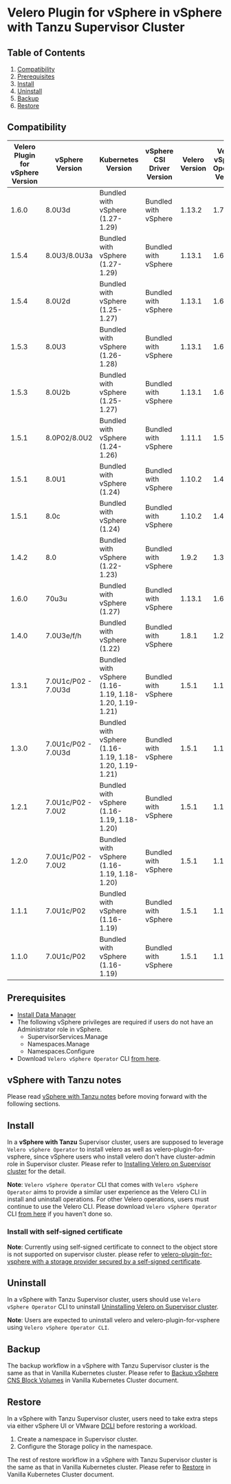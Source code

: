 # Velero Plugin for vSphere in vSphere with Tanzu Supervisor Cluster

## Table of Contents

1. [Compatibility](#compatibility)
2. [Prerequisites](#prerequisites)
3. [Install](#install)
4. [Uninstall](#uninstall)
5. [Backup](#backup)
6. [Restore](#restore)

## Compatibility

| Velero Plugin for vSphere Version | vSphere Version     | Kubernetes Version                                                | vSphere CSI Driver Version | Velero Version | Velero vSphere Operator Version | Data Manager Version | Velero Plugin for AWS | vSphere Plugin Deprecated | vSphere Plugin EOL Date      |
|-----------------------------------|---------------------|-------------------------------------------------------------------|----------------------------|----------------|---------------------------------|---------------|----------|------------|---------------|
| 1.6.0                             | 8.0U3d                  | Bundled with vSphere (1.27-1.29)                                 | Bundled with vSphere       | 1.13.2          | 1.7.0                           | 1.2.0        | 1.6.1 | No         | N/A    |
| 1.5.4                             | 8.0U3/8.0U3a                  | Bundled with vSphere (1.27-1.29)                                 | Bundled with vSphere       | 1.13.1          | 1.6.1                           | 1.2.0        | 1.6.0 | No         | N/A    |
| 1.5.4                             | 8.0U2d                  | Bundled with vSphere (1.25-1.27)                                 | Bundled with vSphere       | 1.13.1          | 1.6.1                          | 1.2.0        |  | No         | N/A           |
| 1.5.3                             | 8.0U3                  | Bundled with vSphere (1.26-1.28)                                 | Bundled with vSphere       | 1.13.1          | 1.6.1                           | 1.2.0        | 1.6.0 | No         | N/A    |
| 1.5.3                             | 8.0U2b                  | Bundled with vSphere (1.25-1.27)                                 | Bundled with vSphere       | 1.13.1          | 1.6.0                           | 1.2.0        |  | No         | N/A           |
| 1.5.1                             | 8.0P02/8.0U2                  | Bundled with vSphere (1.24-1.26)                                 | Bundled with vSphere       | 1.11.1          | 1.5.0                           | 1.2.0       | | No         | N/A           |
| 1.5.1                             | 8.0U1                  | Bundled with vSphere (1.24)                                 | Bundled with vSphere       | 1.10.2          | 1.4.0                           | 1.2.0       |  | No         | N/A           |
| 1.5.1                             | 8.0c                  | Bundled with vSphere (1.24)                                 | Bundled with vSphere       | 1.10.2          | 1.4.0                           | 1.2.0        |  | No         | N/A           |
| 1.4.2                             | 8.0                  | Bundled with vSphere (1.22-1.23)                                 | Bundled with vSphere       | 1.9.2          | 1.3.0                           | 1.2.0      |  | No         | N/A           |
| 1.6.0                             | 70u3u           | Bundled with vSphere (1.27)                                      | Bundled with vSphere       | 1.13.1          | 1.6.1                           | 1.2.0        | | No         | N/A           |
| 1.4.0                             | 7.0U3e/f/h           | Bundled with vSphere (1.22)                                      | Bundled with vSphere       | 1.8.1          | 1.2.0                           | 1.1.0       | | No         | N/A           |
| 1.3.1                             | 7.0U1c/P02 - 7.0U3d  | Bundled with vSphere (1.16-1.19, 1.18-1.20, 1.19-1.21)           | Bundled with vSphere       | 1.5.1          | 1.1.0                           | 1.1.0       |  | No         | N/A           |
| 1.3.0                             | 7.0U1c/P02 - 7.0U3d  | Bundled with vSphere (1.16-1.19, 1.18-1.20, 1.19-1.21)           | Bundled with vSphere       | 1.5.1          | 1.1.0                           | 1.1.0       | | Yes        | December 2022 |
| 1.2.1                             | 7.0U1c/P02 - 7.0U2   | Bundled with vSphere (1.16-1.19, 1.18-1.20)                      | Bundled with vSphere       | 1.5.1          | 1.1.0                           | 1.1.0        | | Yes        | June 2023     |
| 1.2.0                             | 7.0U1c/P02 - 7.0U2   | Bundled with vSphere (1.16-1.19, 1.18-1.20)                      | Bundled with vSphere       | 1.5.1          | 1.1.0                           | 1.1.0        | | Yes        | December 2022 |
| 1.1.1                             | 7.0U1c/P02           | Bundled with vSphere (1.16-1.19)                                 | Bundled with vSphere       | 1.5.1          | 1.1.0                           | 1.1.0       |  | No         | N/A           |
| 1.1.0                             | 7.0U1c/P02           | Bundled with vSphere (1.16-1.19)                                 | Bundled with vSphere       | 1.5.1          | 1.1.0                           | 1.1.0       |  | Yes        | December 2022 |

## Prerequisites

* [Install Data Manager](supervisor-datamgr.md)
* The following vSphere privileges are required if users do not have an Administrator role in vSphere.
  * SupervisorServices.Manage
  * Namespaces.Manage
  * Namespaces.Configure
* Download `Velero vSphere Operator` CLI [from here](https://github.com/vmware-tanzu/velero-plugin-for-vsphere/releases/download/v1.1.0/velero-vsphere-1.1.0-linux-amd64.tar.gz).

## vSphere with Tanzu notes

Please read [vSphere with Tanzu notes](supervisor-notes.md) before moving forward with the following sections.

## Install

In a **vSphere with Tanzu** Supervisor cluster, users are supposed to leverage `Velero vSphere Operator` to install velero as well as velero-plugin-for-vsphere, since vSphere users who install velero don't have cluster-admin role in Supervisor cluster. Please refer to
[Installing Velero on Supervisor cluster](velero-vsphere-operator-user-manual.md#installing-velero-on-supervisor-cluster)
for the detail.

**Note**: `Velero vSphere Operator` CLI that comes with `Velero vSphere Operator` aims to provide a similar user experience as the Velero CLI in install and uninstall operations. For other Velero operations, users must continue to use the Velero CLI. Please download `Velero vSphere Operator` CLI [from here](https://github.com/vmware-tanzu/velero-plugin-for-vsphere/releases/download/v1.1.0/velero-vsphere-1.1.0-linux-amd64.tar.gz) if you haven't done so.

### Install with self-signed certificate

**Note**: Currently using self-signed certificate to connect to the object store is not supported on supervisor cluster. please refer to [velero-plugin-for-vsphere with a storage provider secured by a self-signed certificate](self-signed-certificate.md).

## Uninstall

In a vSphere with Tanzu Supervisor cluster, users should use `Velero vSphere Operator` CLI to uninstall [Uninstalling Velero on Supervisor cluster](velero-vsphere-operator-user-manual.md#uninstalling-velero-on-supervisor-cluster).

**Note**: Users are expected to uninstall velero and velero-plugin-for-vsphere using `Velero vSphere Operator CLI`.

## Backup

The backup workflow in a vSphere with Tanzu Supervisor cluster is the same as that in Vanilla Kubernetes cluster. Please refer to [Backup vSphere CNS Block Volumes](vanilla.md#backup-vsphere-cns-block-volumes) in Vanilla Kubernetes Cluster document.

## Restore

In a vSphere with Tanzu Supervisor cluster, users need to take extra steps via either vSphere UI or VMware [DCLI](https://code.vmware.com/web/tool/3.0.0/vmware-datacenter-cli) before restoring a workload.

1. Create a namespace in Supervisor cluster.
2. Configure the Storage policy in the namespace.

The rest of restore workflow in a vSphere with Tanzu Supervisor cluster is the same as that in Vanilla Kubernetes cluster. Please refer to [Restore](vanilla.md#restore) in Vanilla Kubernetes Cluster document.
